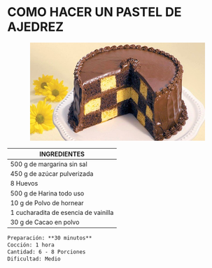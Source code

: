 # COMO HACER UN PASTEL DE AJEDREZ

<p align="center">
<img src="images/pastel_ajedrez.jpg" width="400">
</p>

<div align="center">

|  **INGREDIENTES** |
| ------------- |
| 500 g de margarina sin sal    |
| 450 g de azúcar pulverizada   |
| 8 Huevos                      |
| 500 g de Harina todo uso      |
| 10 g de Polvo de hornear      |
| 1 cucharadita de esencia de vainilla |
| 30 g de Cacao en polvo        |

</div>


```
Preparación: **30 minutos**
Cocción: 1 hora
Cantidad: 6 - 8 Porciones
Dificultad: Medio
```